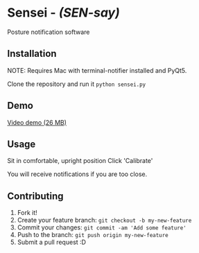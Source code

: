 # Sensei - *(SEN-say)*

Posture notification software

## Installation

NOTE: Requires Mac with terminal-notifier installed and PyQt5.

Clone the repository and run it
`python sensei.py`

## Demo

[Video demo (26 MB)](https://github.com/JustinShenk/sensei/blob/master/sensei-demo.mov?raw=true)

## Usage

Sit in comfortable, upright position
Click 'Calibrate'

You will receive notifications if you are too close.

## Contributing

1. Fork it!
2. Create your feature branch: `git checkout -b my-new-feature`
3. Commit your changes: `git commit -am 'Add some feature'`
4. Push to the branch: `git push origin my-new-feature`
5. Submit a pull request :D
